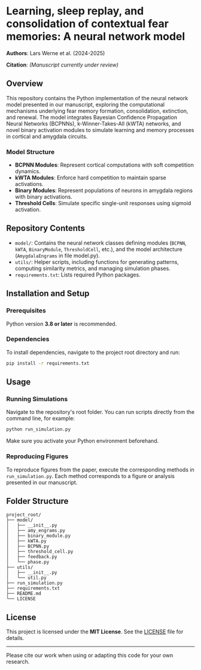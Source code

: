 
# Learning, sleep replay, and consolidation of contextual fear memories: A neural network model

**Authors**: Lars Werne et al. (2024-2025)

**Citation**: *(Manuscript currently under review)*

## Overview

This repository contains the Python implementation of the neural network model presented in our manuscript, exploring the computational mechanisms underlying fear memory formation, consolidation, extinction, and renewal. The model integrates Bayesian Confidence Propagation Neural Networks (BCPNNs), k-Winner-Takes-All (kWTA) networks, and novel binary activation modules to simulate learning and memory processes in cortical and amygdala circuits.

### Model Structure

- **BCPNN Modules**: Represent cortical computations with soft competition dynamics.
- **kWTA Modules**: Enforce hard competition to maintain sparse activations.
- **Binary Modules**: Represent populations of neurons in amygdala regions with binary activations.
- **Threshold Cells**: Simulate specific single-unit responses using sigmoid activation.

## Repository Contents

- `model/`: Contains the neural network classes defining modules (`BCPNN`, `kWTA`, `BinaryModule`, `ThresholdCell`, etc.), and the model architecture (`AmygdalaEngrams` in file model.py).
- `utils/`: Helper scripts, including functions for generating patterns, computing similarity metrics, and managing simulation phases.
- `requirements.txt`: Lists required Python packages.

## Installation and Setup

### Prerequisites

Python version **3.8 or later** is recommended.

### Dependencies

To install dependencies, navigate to the project root directory and run:

```bash
pip install -r requirements.txt
```

## Usage

### Running Simulations

Navigate to the repository's root folder. You can run scripts directly from the command line, for example:

```bash
python run_simulation.py
```

Make sure you activate your Python environment beforehand.

### Reproducing Figures

To reproduce figures from the paper, execute the corresponding methods in `run_simulation.py`. Each method corresponds to a figure or analysis presented in our manuscript.

## Folder Structure

```
project_root/
├── model/
│   ├── __init__.py
│   ├── amy_engrams.py
│   ├── binary_module.py
│   ├── kWTA.py
│   ├── BCPNN.py
│   ├── threshold_cell.py
│   ├── feedback.py
│   └── phase.py
├── utils/
│   ├── __init__.py
│   └── util.py
├── run_simulation.py
├── requirements.txt
├── README.md
└── LICENSE
```

## License

This project is licensed under the **MIT License**. See the [LICENSE](LICENSE) file for details.

---

Please cite our work when using or adapting this code for your own research.
